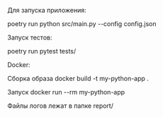 Для запуска приложения: 

poetry run 
python src/main.py --config config.json

Запуск тестов: 

poetry run pytest tests/

Docker:

Сборка образа 
docker build -t my-python-app .

Запуск 
docker run 
--rm my-python-app

Файлы логов лежат в папке report/
